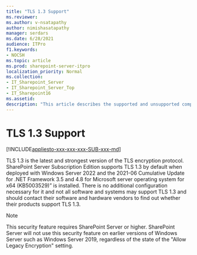 ```yaml
---
title: "TLS 1.3 Support"
ms.reviewer: 
ms.author: v-nsatapathy
author: nimishasatapathy
manager: serdars
ms.date: 6/28/2021
audience: ITPro
f1.keywords:
- NOCSH
ms.topic: article
ms.prod: sharepoint-server-itpro
localization_priority: Normal
ms.collection:
- IT_Sharepoint_Server
- IT_Sharepoint_Server_Top
- IT_Sharepoint16
ms.assetid: 
description: "This article describes the supported and unsupported components on Transport Layer Security (TLS) protocol version 1.3."
---
```


# TLS 1.3 Support

[!INCLUDE[appliesto-xxx-xxx-xxx-SUB-xxx-md](../includes/appliesto-xxx-xxx-xxx-SUB-xxx-md.md)]

TLS 1.3 is the latest and strongest version of the TLS encryption protocol. SharePoint Server Subscription Edition supports TLS 1.3 by default when deployed with Windows Server 2022 and the 2021-06 Cumulative Update for .NET Framework 3.5 and 4.8 for Microsoft server operating system for x64 (KB5003529)” is installed. There is no additional configuration necessary for it and not all software and systems may support TLS 1.3 and should contact their software and hardware vendors to find out whether their products support TLS 1.3.

> [!NOTE]
> This security feature requires SharePoint Server or higher. SharePoint Server will not use this security feature on earlier versions of Windows Server such as Windows Server 2019, regardless of the state of the "Allow Legacy Encryption" setting.


